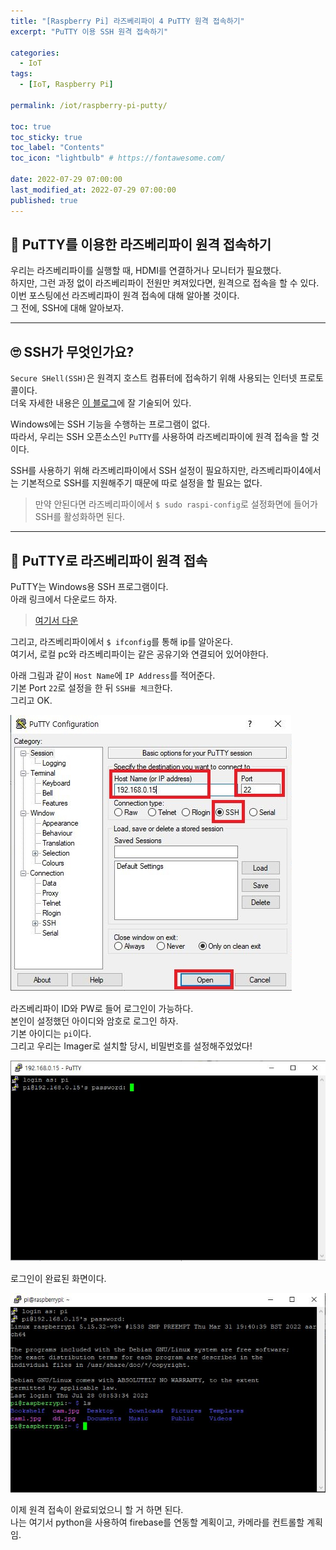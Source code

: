 ```yaml
---
title: "[Raspberry Pi] 라즈베리파이 4 PuTTY 원격 접속하기"  
excerpt: "PuTTY 이용 SSH 원격 접속하기"

categories:
  - IoT
tags:
  - [IoT, Raspberry Pi]

permalink: /iot/raspberry-pi-putty/

toc: true
toc_sticky: true
toc_label: "Contents"
toc_icon: "lightbulb" # https://fontawesome.com/
 
date: 2022-07-29 07:00:00
last_modified_at: 2022-07-29 07:00:00
published: true
---
```


## 🤩 PuTTY를 이용한 라즈베리파이 원격 접속하기

우리는 라즈베리파이를 실행할 때, HDMI를 연결하거나 모니터가 필요했다.  
하지만, 그런 과정 없이 라즈베리파이 전원만 켜져있다면, 원격으로 접속을 할 수 있다.  
이번 포스팅에선 라즈베리파이 원격 접속에 대해 알아볼 것이다.  
그 전에, SSH에 대해 알아보자.  

---  

## 🙄 SSH가 무엇인가요?

`Secure SHell(SSH)`은 원격지 호스트 컴퓨터에 접속하기 위해 사용되는 인터넷 프로토콜이다.  
더욱 자세한 내용은 [이 블로그](https://velog.io/@hyeseong-dev/%EB%A6%AC%EB%88%85%EC%8A%A4-ssh%EB%9E%80)에 잘 기술되어 있다.  

Windows에는 SSH 기능을 수행하는 프로그램이 없다.  
따라서, 우리는 SSH 오픈소스인 `PuTTY`를 사용하여 라즈베리파이에 원격 접속을 할 것이다.  

SSH를 사용하기 위해 라즈베리파이에서 SSH 설정이 필요하지만, 라즈베리파이4에서는 기본적으로 SSH를 지원해주기 때문에 따로 설정을 할 필요는 없다.  

> 만약 안된다면 라즈베리파이에서 `$ sudo raspi-config`로 설정화면에 들어가 SSH를 활성화하면 된다.  

---  

## 🍪 PuTTY로 라즈베리파이 원격 접속

PuTTY는 Windows용 SSH 프로그램이다.  
아래 링크에서 다운로드 하자.  
> [여기서 다운](https://www.putty.org/)   

그리고, 라즈베리파이에서 `$ ifconfig`를 통해 ip를 알아온다.  
여기서, 로컬 pc와 라즈베리파이는 같은 공유기와 연결되어 있어야한다.  

아래 그림과 같이 `Host Name`에 `IP Address`를 적어준다.  
기본 Port `22`로 설정을 한 뒤 `SSH를 체크`한다.  
그리고 OK.  

![session](/assets/images/post_img/iot/raspberry-pi-putty/session.JPG)  

라즈베리파이 ID와 PW로 들어 로그인이 가능하다.  
본인이 설정했던 아이디와 암호로 로그인 하자.  
기본 아이디는 `pi`이다.  
그리고 우리는 Imager로 설치할 당시, 비밀번호를 설정해주었었다!  

![main](/assets/images/post_img/iot/raspberry-pi-putty/main.JPG)  

로그인이 완료된 화면이다.  

![loginok](/assets/images/post_img/iot/raspberry-pi-putty/loginok.JPG)  

이제 원격 접속이 완료되었으니 할 거 하면 된다.  
나는 여기서 python을 사용하여 firebase를 연동할 계획이고, 카메라를 컨트롤할 계획임.  